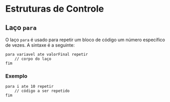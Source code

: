 # Estruturas de Controle

## Laço `para`

O laço `para` é usado para repetir um bloco de código um número específico de vezes. A sintaxe é a seguinte:

```plaintext
para variavel ate valorFinal repetir
    // corpo do laço
fim
````

### Exemplo

```plaintext
para i ate 10 repetir
    // código a ser repetido
fim
```